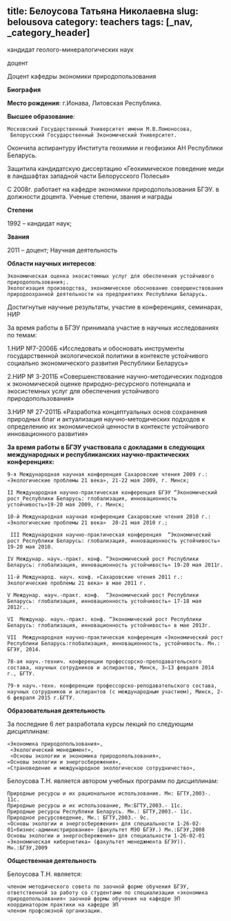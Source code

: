 title: Белоусова Татьяна Николаевна
slug: belousova
category: teachers
tags: [_nav, _category_header]
---

кандидат геолого-минералогических наук

доцент

Доцент кафедры экономики природопользования


__Биография__

__Место рождения__: г.Ионава, Литовская Республика.

__Высшее образование__:

    Московский Государственный Университет имени М.В.Ломоносова,
     Белорусский Государственный Экономический Университет.

Окончила аспирантуру Института  геохимии и геофизики АН Республики Беларусь.

Защитила кандидатскую диссертацию «Геохимическое поведение меди в ландшафтах западной части Белорусского Полесья»

С 2008г. работает на кафедре экономики природопользования БГЭУ. в должности доцента.
Ученые степени, звания и награды

__Степени__

1992 – кандидат наук;

__Звания__

2011 – доцент;
Научная деятельность

__Области научных интересов__:

    Экономическая оценка экосистемных услуг для обеспечения устойчивого природопользования;.
    Экологизация производства, экономическое обоснование совершенствования природоохранной деятельности на предприятиях Республики Беларусь.



Достигнутые научные результаты, участие в конференциях, семинарах, НИР

За время работы в БГЭУ принимала участие в научных исследованиях по темам:



1.НИР №7-2006Б «Исследовать и обосновать инструменты государственной экологической политики в контексте устойчивого социально экономического развития Республики Беларусь»

2.НИР № 3-2011Б «Совершенствование научно-методических подходов к экономической оценке природно-ресурсного потенциала и экосистемных услуг для обеспечения устойчивого природопользования»

3.НИР № 27-2011Б «Разработка концептуальных основ сохранения природных благ и актуализация научно-методических подходов к определению их экономической ценности в контексте устойчивого инновационного развития»



__За время работы в БГЭУ участвовала с докладами в следующих международных и республиканских научно-практических конференциях:__

    9-я Международная научная конференция Сахаровские чтения 2009 г.: «Экологические проблемы 21 века», 21-22 мая 2009, г. Минск;

    ІІ Международная научно-практическая конференция БГЭУ “Экономический рост Республики Беларусь: глобализация, инновационность устойчивость»19-20 мая 2009, г. Минск;

    10-й Международная научная конференция Сахаровские чтения 2010 г.: «Экологические проблемы 21 века»  20-21 мая 2010 г.;

     ІІІ Международная научно-практическая конференция  “Экономический рост Республики Беларусь: глобализация, инновационность устойчивость» 19-20 мая 2010.

    ІV Междунар. науч.-практ. конф. “Экономический рост Республики Беларусь: глобализация, инновационность устойчивость» 19-20 мая 2011г.

    11-й Международ. науч. конф. «Сахаровские чтения 2011 г.: Экологические проблемы 21 века» в мае 2011 г.

    V Междунар. науч.-практ. конф.  “Экономический рост Республики Беларусь: глобализация, инновационность устойчивость» 17-18 мая 2012г..

    VI  Междунар. науч.-практ. конф. “Экономический рост Республики     Беларусь: глобализация, инновационность устойчивость» в мае 2013г.

    VII  Международная научно-практическая конференция «Экономический рост Республики Беларусь:глобализация, инновационность, устойчивость. Мн.: БГЭУ, 2014.

    78-ая науч.-технич. конференции профессорско-преподавательского состава, научных сотрудников и аспирантов, Минск, 3–13 февраля 2014 г., БГТУ.

    79-я науч.-техн. конференции профессорско-реподавательского состава, научных сотрудников и аспирантов (с международным участием), Минск, 2-6 февраля 2015 г.БГТУ.

__Образовательная деятельность__

За последние 6 лет разработала курсы лекций по следующим дисциплинам:

    «Экономика природопользования»,
     «Экологический менеджмент»,
     «Основы экологии и экономика природопользования»,
    «Основы экологии и энергосбережения»,
    «Страноведение и международное экологическое сотрудничество»,



 Белоусова Т.Н.  является автором  учебных программ по дисциплинам:

    Природные ресурсы и их рациональное использование. Мн: БГТУ,2003-. 11с.
    Природные ресурсы и их использование, Мн:БГТУ,2003.- 11с.
    Природные ресурсы Республики Беларусь. Мн.: БГТУ,2003.- 11с.
    Природное ресурсоведение, Мн.: БГТУ,2003.- 9с.
    «Основы экологии и энергосбережения» для специальности 1-26-02-01«бизнес-администрирование» (факультет МЭО БГЭУ.) Мн.:БГЭУ,2008
    Основы экологии и энергосбережения» для специальности 1-26-02-01 «Экономическая кибернетика» (факультет менеджмента БГЭУ)). Мн.:БГЭУ,2009

__Общественная деятельность__

Белоусова Т.Н. является:

    членом методического совета по заочной форме обучения БГЭУ,
    ответственной за работу со студентами по специализации «экономика природопользования» заочной формы обучения на кафедре ЭП
    координатором практики на кафедре ЭП
    членом профсоюзной организации.

